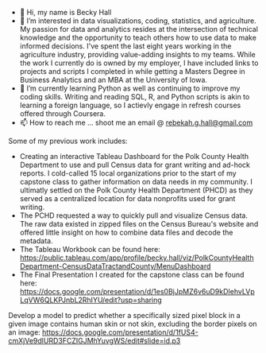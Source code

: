 - 👋 Hi, my name is Becky Hall
- 👀 I’m interested in data visualizations, coding, statistics, and agriculture. My passion for data and analytics resides at the intersection of technical knowledge and the opportunity to teach others how to use data to make informed decisions. I've spent the last eight years working in the agriculture industry, providing value-adding insights to my teams. While the work I currently do is owned by my employer, I have included links to projects and scripts I completed in while getting a Masters Degree in Business Analytics and an MBA at the University of Iowa.
- 🌱 I’m currently learning Python as well as continuing to improve my coding skills. Writing and reading SQL, R, and Python scripts is akin to learning a foreign language, so I actievly engage in refresh courses offered through Coursera. 
- 📫 How to reach me ... shoot me an email @ rebekah.g.hall@gmail.com

Some of my previous work includes:
- Creating an interactive Tableau Dashboard for the Polk County Health Department to use and pull Census data for grant writing and ad-hock reports. I cold-called 15 local organizations prior to the start of my capstone class to gather information on data needs in my community. I ultimatly settled on the Polk County Health Department (PHCD) as they served as a centralized location for data nonprofits used for grant writing. 
- The PCHD requested a way to quickly pull and visualize Census data. The raw data existed in zipped files on the Census Bureau's website and offered little insight on how to combine data files and decode the metadata. 
- The Tableau Workbook can be found here: https://public.tableau.com/app/profile/becky.hall/viz/PolkCountyHealthDepartment-CensusDataTractandCounty/MenuDashboard
- The Final Presentation I created for the capstone class can be found here: https://docs.google.com/presentation/d/1es0BjJpMZ6v6uD9kDIehvLVpLqVW6QLKPJnbL2RhIYU/edit?usp=sharing 



Develop a model to predict whether a specifically sized pixel block in a given image contains human skin or not skin, excluding the border pixels on an image: https://docs.google.com/presentation/d/1fUS4-cmXjVe9dlURD3FCZIGJMhYuvgWS/edit#slide=id.p3

<!---
rh64367/rh64367 is a ✨ special ✨ repository because its `README.md` (this file) appears on your GitHub profile.
You can click the Preview link to take a look at your changes.
--->

